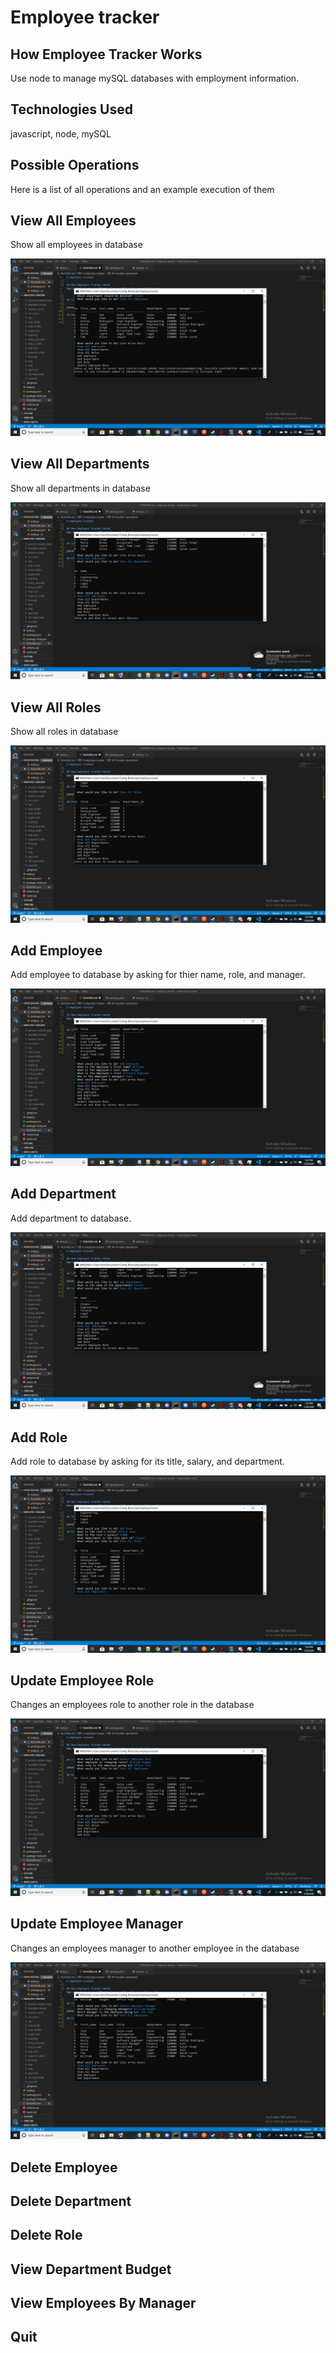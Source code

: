 # Employee tracker

## How Employee Tracker Works
Use node to manage mySQL databases with employment information.


## Technologies Used

javascript, node, mySQL

## Possible Operations
Here is a list of all operations and an example execution of them

## View All Employees
Show all employees in database

![image](./View-All-Employees.png)

## View All Departments
Show all departments in database

![image](./View-All-Departments.png)

## View All Roles
Show all roles in database

![image](./View-All-Roles.png)

## Add Employee
Add employee to database by asking for thier name, role, and manager.

![image](./Add-Employee.png)

## Add Department
Add department to database.

![image](./Add-Department.png)

## Add Role
Add role to database by asking for its title, salary, and department.

![image](./Add-Role.png)

## Update Employee Role
Changes an employees role to another role in the database

![image](./Update-Employee-Role.png)

## Update Employee Manager
Changes an employees manager to another employee in the database

![image](./Update-Employee-Manager.png)

## Delete Employee

## Delete Department

## Delete Role

## View Department Budget

## View Employees By Manager

## Quit
